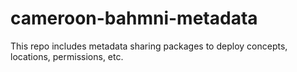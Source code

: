 # cameroon-bahmni-metadata
This repo includes metadata sharing packages to deploy concepts, locations, permissions, etc.

